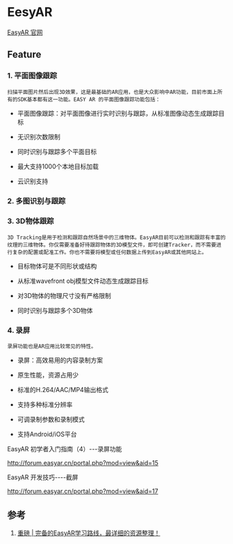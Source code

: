 # EesyAR

  [EasyAR 官网](https://www.easyar.cn/)


## Feature 
### 1. 平面图像跟踪

    扫描平面图片然后出现3D效果，这是最基础的AR应用，也是大众影响中AR功能，目前市面上所有的SDK基本都有这一功能。EASY AR 的平面图像跟踪功能包括：

* 平面图像跟踪：对平面图像进行实时识别与跟踪，从标准图像动态生成跟踪目标

* 无识别次数限制

* 同时识别与跟踪多个平面目标

* 最大支持1000个本地目标加载

* 云识别支持

### 2. 多图识别与跟踪
### 3. 3D物体跟踪
    3D Tracking是用于检测和跟踪自然场景中的三维物体。EasyAR目前可以检测和跟踪有丰富的纹理的三维物体。你仅需要准备好待跟踪物体的3D模型文件，即可创建Tracker，而不需要进行复杂的配置或配准工作。你也不需要将模型或任何数据上传到EasyAR或其他网站上。

* 目标物体可是不同形状或结构

* 从标准wavefront obj模型文件动态生成跟踪目标

* 对3D物体的物理尺寸没有严格限制

* 同时识别与跟踪多个3D物体

### 4. 录屏
    录屏功能也是AR应用比较常见的特性。



* 录屏：高效易用的内容录制方案

* 原生性能，资源占用少

* 标准的H.264/AAC/MP4输出格式

* 支持多种标准分辨率

* 可调录制参数和录制模式

* 支持Android/iOS平台


EasyAR 初学者入门指南（4）---录屏功能

http://forum.easyar.cn/portal.php?mod=view&aid=15


EasyAR 开发技巧----截屏

http://forum.easyar.cn/portal.php?mod=view&aid=17


## 参考

1. [重磅 | 完备的EasyAR学习路线，最详细的资源整理！](https://mp.weixin.qq.com/s?__biz=Mzg2ODUzMzEzMg==&mid=2247489587&idx=1&sn=935a925496b8623a6313d528c4589baf&source=41#wechat_redirect)
